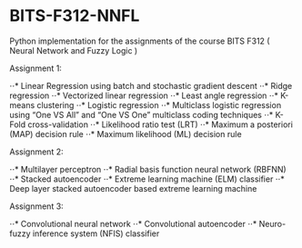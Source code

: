 # BITS-F312-NNFL
Python implementation for the assignments of the course BITS F312 ( Neural Network and Fuzzy Logic )

Assignment 1:

⋅⋅* Linear Regression using batch and stochastic gradient descent
⋅⋅* Ridge regression
⋅⋅* Vectorized linear regression
⋅⋅* Least angle regression
⋅⋅* K-means clustering
⋅⋅* Logistic regression
⋅⋅* Multiclass logistic regression using “One VS All” and “One VS One” multiclass coding techniques
⋅⋅* K-Fold cross-validation
⋅⋅* Likelihood ratio test (LRT)
⋅⋅* Maximum a posteriori (MAP) decision rule
⋅⋅* Maximum likelihood (ML) decision rule

Assignment 2:

⋅⋅* Multilayer perceptron
⋅⋅* Radial basis function neural network (RBFNN)
⋅⋅* Stacked autoencoder
⋅⋅* Extreme learning machine (ELM) classifier
⋅⋅* Deep layer stacked autoencoder based extreme learning machine

Assignment 3:

⋅⋅* Convolutional neural network
⋅⋅* Convolutional autoencoder
⋅⋅* Neuro-fuzzy inference system (NFIS) classifier
